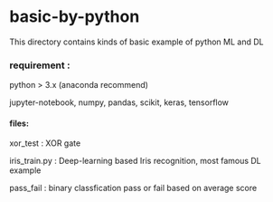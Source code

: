 # basic-by-python
This directory contains kinds of basic example of python ML and DL

### requirement :

python > 3.x (anaconda recommend)

jupyter-notebook, numpy, pandas, scikit, keras, tensorflow

#### files:

xor_test : XOR gate

iris_train.py : Deep-learning based Iris recognition, most famous DL example

pass_fail : binary classfication pass or fail based on average score

